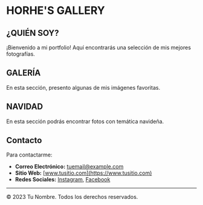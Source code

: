# HORHE'S GALLERY

## ¿QUIÉN SOY? <a name="¿QUIÉN SOY?"></a>
¡Bienvenido a mi portfolio! Aquí encontrarás una selección de mis mejores fotografías.

## GALERÍA <a name="GALERÍA"></a>
En esta sección, presento algunas de mis imágenes favoritas.

## NAVIDAD <a name="NAVIDAD"></a>
En esta sección podrás encontrar fotos con temática navideña.

## Contacto <a name="contacto"></a>
Para contactarme:
- **Correo Electrónico:** tuemail@example.com
- **Sitio Web:** [www.tusitio.com](https://www.tusitio.com)
- **Redes Sociales:** [Instagram](https://www.instagram.com/tuinstagram), [Facebook](https://www.facebook.com/tufacebook)

---

© 2023 Tu Nombre. Todos los derechos reservados.
